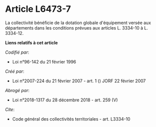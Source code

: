 # Article L6473-7

La collectivité bénéficie de la dotation globale d'équipement versée aux départements dans les conditions prévues aux
articles L. 3334-10 à L. 3334-12.

**Liens relatifs à cet article**

_Codifié par_:

  - Loi n°96-142 du 21 février 1996

_Créé par_:

  - Loi n°2007-224 du 21 février 2007 - art. 1 () JORF 22 février 2007

_Abrogé par_:

  - Loi n°2018-1317 du 28 décembre 2018 - art. 259 (V)

_Cite_:

  - Code général des collectivités territoriales - art. L3334-10
